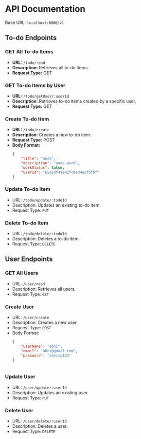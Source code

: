 # API Documentation

Base URL: `localhost:8000/v1`

## To-do Endpoints

### GET All To-do Items
- **URL:** `/todo/read`
- **Description:** Retrieves all to-do items.
- **Request Type:** GET

### GET To-do Items by User
- **URL:** `/todo/getUser/:userId`
- **Description:** Retrieves to-do items created by a specific user.
- **Request Type:** GET

### Create To-do Item
- **URL:** `/todo/create`
- **Description:** Creates a new to-do item.
- **Request Type:** POST
- **Body Format:**
  ```json
  {
      "title": "node",
      "description": "node work",
      "workStatus": false,
      "userId": "65e1df41e42fc8ed4e2fbfbf"
  }


### Update To-do Item

- URL: `/todo/update/:todoId`
- Description: Updates an existing to-do item.
- Request Type: `PUT`

### Delete To-do Item

- URL: `/todo/delete/:todoId`
- Description: Deletes a to-do item.
- Request Type: `DELETE`



## User Endpoints

### GET All Users

- URL: `/user/read`
- Description: Retrieves all users.
- Request Type: `GET`

### Create User

- URL: `/user/create`
- Description: Creates a new user.
- Request Type: `POST`
- Body Format:
  ```json
  {
      "userName": "abhi",
      "email": "abhi@gmail.com",
      "password": "abhisa123"
  }



### Update User

- URL: `/user/update/:userId`
- Description: Updates an existing user.
- Request Type: `PUT`

### Delete User

- URL: `/user/delete/:userId`
- Description: Deletes a user.
- Request Type: `DELETE`